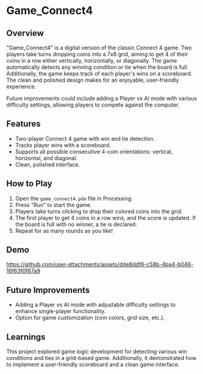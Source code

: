 # Game_Connect4

## Overview
"Game_Connect4" is a digital version of the classic Connect 4 game. Two players take turns dropping coins into a 7x6 grid, aiming to get 4 of their coins in a row either vertically, horizontally, or diagonally. The game automatically detects any winning condition or tie when the board is full. Additionally, the game keeps track of each player's wins on a scoreboard. The clean and polished design makes for an enjoyable, user-friendly experience.

Future improvements could include adding a Player vs AI mode with various difficulty settings, allowing players to compete against the computer.

## Features
- Two-player Connect 4 game with win and tie detection.
- Tracks player wins with a scoreboard.
- Supports all possible consecutive 4-coin orientations: vertical, horizontal, and diagonal.
- Clean, polished interface.

## How to Play
1. Open the `game_connect4.pde` file in Processing.
2. Press "Run" to start the game.
3. Players take turns clicking to drop their colored coins into the grid.
4. The first player to get 4 coins in a row wins, and the score is updated. If the board is full with no winner, a tie is declared.
5. Repeat for as many rounds as you like!

## Demo
https://github.com/user-attachments/assets/dde8ddf6-c58b-4ba4-b046-16f63f0f67a9



## Future Improvements
- Adding a Player vs AI mode with adjustable difficulty settings to enhance single-player functionality.
- Option for game customization (coin colors, grid size, etc.).

## Learnings
This project explored game logic development for detecting various win conditions and ties in a grid-based game. Additionally, it demonstrated how to implement a user-friendly scoreboard and a clean game interface.

